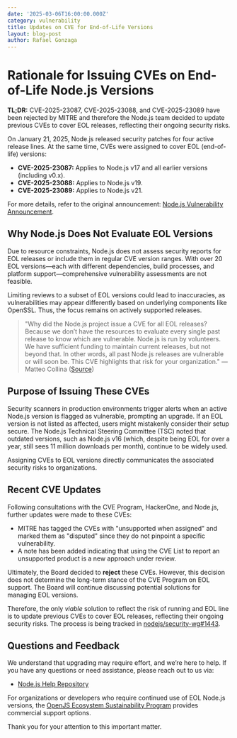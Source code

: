 ```yaml
---
date: '2025-03-06T16:00:00.000Z'
category: vulnerability
title: Updates on CVE for End-of-Life Versions
layout: blog-post
author: Rafael Gonzaga
---
```


# Rationale for Issuing CVEs on End-of-Life Node.js Versions

**TL;DR:** CVE-2025-23087, CVE-2025-23088, and CVE-2025-23089 have been
rejected by MITRE and therefore the Node.js team decided to update previous
CVEs to cover EOL releases, reflecting their ongoing security risks.

On January 21, 2025, Node.js released security patches for four active release
lines. At the same time, CVEs were assigned to cover EOL (end-of-life) versions:

* **CVE-2025-23087:** Applies to Node.js v17 and all earlier versions (including v0.x).
* **CVE-2025-23088:** Applies to Node.js v19.
* **CVE-2025-23089:** Applies to Node.js v21.

For more details, refer to the original announcement: [Node.js Vulnerability Announcement](https://nodejs.org/en/blog/vulnerability/upcoming-cve-for-eol-versions).

## Why Node.js Does Not Evaluate EOL Versions

Due to resource constraints, Node.js does not assess security reports for EOL
releases or include them in regular CVE version ranges. With over 20 EOL
versions—each with different dependencies, build processes, and
platform support—comprehensive vulnerability assessments are not feasible.

Limiting reviews to a subset of EOL versions could lead to inaccuracies, as
vulnerabilities may appear differently based on underlying components like OpenSSL.
Thus, the focus remains on actively supported releases.

> "Why did the Node.js project issue a CVE for all EOL releases? Because we
don’t have the resources to evaluate every single past release to know which
are vulnerable. Node.js is run by volunteers. We have sufficient funding to
maintain current releases, but not beyond that. In other words, all past Node.js
releases are vulnerable or will soon be. This CVE highlights that risk for your
organization."
> — Matteo Collina ([Source](https://x.com/matteocollina/status/1882892694722101326))

## Purpose of Issuing These CVEs

Security scanners in production environments trigger alerts when an active
Node.js version is flagged as vulnerable, prompting an upgrade. If an EOL
version is not listed as affected, users might mistakenly consider their setup
secure. The Node.js Technical Steering Committee (TSC) noted that outdated
versions, such as Node.js v16 (which, despite being EOL for over a year, still
sees 11 million downloads per month), continue to be widely used.

Assigning CVEs to EOL versions directly communicates the associated security
risks to organizations.

## Recent CVE Updates

Following consultations with the CVE Program, HackerOne, and Node.js, further
updates were made to these CVEs:

* MITRE has tagged the CVEs with "unsupported when assigned" and marked them as "disputed" since they do not pinpoint a specific vulnerability.
* A note has been added indicating that using the CVE List to report an unsupported product is a new approach under review.

Ultimately, the Board decided to **reject** these CVEs. However, this decision
does not determine the long-term stance of the CVE Program on EOL support.
The Board will continue discussing potential solutions for managing EOL versions.

Therefore, the only *viable* solution to reflect the risk of running and EOL
line is to update previous CVEs to cover EOL releases, reflecting
their ongoing security risks. The process is being tracked in
[nodejs/security-wg#1443](https://github.com/nodejs/security-wg/issues/1443).

## Questions and Feedback

We understand that upgrading may require effort, and we’re here to help. If you have
any questions or need assistance, please reach out to us via:

- [Node.js Help Repository](https://github.com/nodejs/help)

For organizations or developers who require continued use of EOL Node.js versions,
the [OpenJS Ecosystem Sustainability Program](https://nodejs.org/en/about/previous-releases#commercial-support)
provides commercial support options.

Thank you for your attention to this important matter.
